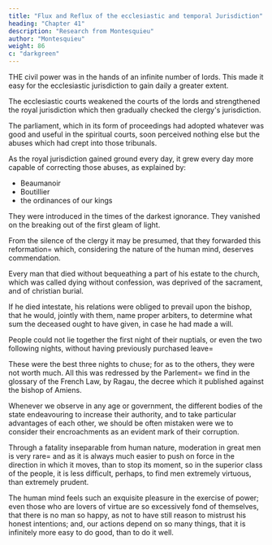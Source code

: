 ```yaml
---
title: "Flux and Reflux of the ecclesiastic and temporal Jurisdiction"
heading: "Chapter 41"
description: "Research from Montesquieu"
author: "Montesquieu"
weight: 86
c: "darkgreen"
---
```



THE civil power was in the hands of an infinite number of lords. This made it easy for the ecclesiastic jurisdiction to gain daily a greater extent.

The ecclesiastic courts weakened the courts of the lords and strengthened the royal jurisdiction which then gradually checked the clergy's jurisdiction.

The parliament, which in its form of proceedings had adopted whatever was good and useful in the spiritual courts, soon perceived nothing else but the abuses which had crept into those tribunals.

As the royal jurisdiction gained ground every day, it grew every day more capable of correcting those abuses, as explained by:
- Beaumanoir
- Boutillier
- the ordinances of our kings

 <!-- 

They were intolerable=  without enumerating them, I shall referthe reader to --> 

<!-- I shall mention only two, in which, the public interest was more directly concerned.

We know these abuses from the decrees that reformed them. --> 

They were introduced in the times of the darkest ignorance. They vanished on the breaking out of the first gleam of light.

From the silence of the clergy it may be presumed, that they forwarded this reformation=  which, considering the nature of the human mind, deserves commendation.

Every man that died without bequeathing a part of his estate to the church, which was called dying without confession,  was deprived of the sacrament, and of christian burial.

If he died intestate, his relations were obliged to prevail upon the bishop, that he would, jointly with them, name proper arbiters, to determine what sum the deceased ought to have given, in case he had made a will.

People could not lie together the first night of their nuptials, or even the two following nights, without having previously purchased leave= 

These were the best three nights to chuse; for as to the others, they were not worth much. All this was redressed by the Parlement=  we find in the glossary of the French Law, by Ragau, the decree which it published against the bishop of Amiens.

<!-- I return to the beginning of my chapter. -->

Whenever we observe in any age or government, the different bodies of the state endeavouring to increase their authority, and to take particular advantages of each other, we should be often mistaken were we to consider their encroachments as an evident mark of their corruption.

Through a fatality inseparable from human nature, moderation in great men is very rare=  and as it is always much easier to push on force in the direction in which it moves, than to stop its moment, so in the superior class of the people, it is less difficult, perhaps, to find men extremely virtuous, than extremely prudent.

The human mind feels such an exquisite pleasure in the exercise of power; even those who are lovers of virtue are so excessively fond of themselves, that there is no man so happy, as not to have still reason to mistrust his honest intentions; and, our actions depend on so many things, that it is infinitely more easy to do good, than to do it well.

